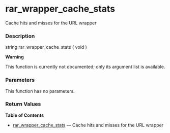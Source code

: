 rar\_wrapper\_cache\_stats
==========================

Cache hits and misses for the URL wrapper

### Description

<span class="type">string</span> <span
class="methodname">rar\_wrapper\_cache\_stats</span> ( <span
class="methodparam">void</span> )

**Warning**

This function is currently not documented; only its argument list is
available.

### Parameters

This function has no parameters.

### Return Values

**Table of Contents**

-   [rar\_wrapper\_cache\_stats](/ref/rar.html#rar_wrapper_cache_stats)
    — Cache hits and misses for the URL wrapper
